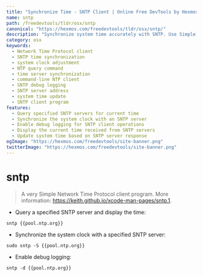 ```yaml
---
title: "Synchronize Time - SNTP Client | Online Free DevTools by Hexmos"
name: sntp
path: /freedevtools/tldr/osx/sntp
canonical: "https://hexmos.com/freedevtools/tldr/osx/sntp/"
description: "Synchronize system time accurately with SNTP. Use Simple Network Time Protocol to query time servers and adjust the system clock. Free online tool, no registration required."
category: osx
keywords:
  - Network Time Protocol client
  - SNTP time synchronization
  - system clock adjustment
  - NTP query command
  - time server synchronization
  - command-line NTP client
  - SNTP debug logging
  - SNTP server address
  - system time update
  - SNTP client program
features:
  - Query specified SNTP servers for current time
  - Synchronize the system clock with an SNTP server
  - Enable debug logging for SNTP client operations
  - Display the current time received from SNTP servers
  - Update system time based on SNTP server response
ogImage: "https://hexmos.com/freedevtools/site-banner.png"
twitterImage: "https://hexmos.com/freedevtools/site-banner.png"
---
```


# sntp

> A very Simple Network Time Protocol client program.
> More information: <https://keith.github.io/xcode-man-pages/sntp.1>.

- Query a specified SNTP server and display the time:

`sntp {{pool.ntp.org}}`

- Synchronize the system clock with a specified SNTP server:

`sudo sntp -S {{pool.ntp.org}}`

- Enable debug logging:

`sntp -d {{pool.ntp.org}}`
